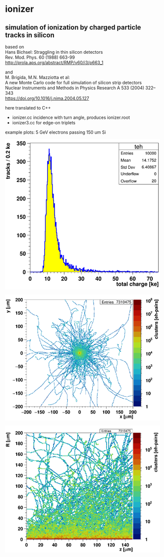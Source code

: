 
# ionizer

## simulation of ionization by charged particle tracks in silicon

based on  
Hans Bichsel: Straggling in thin silicon detectors  
Rev. Mod. Phys. 60 (1988) 663-99  
http://prola.aps.org/abstract/RMP/v60/i3/p663_1

and  
M. Brigida, M.N. Mazziotta et al:  
A new Monte Carlo code for full simulation of silicon strip detectors  
Nuclear Instruments and Methods in Physics Research A 533 (2004) 322–343  
https://doi.org/10.1016/j.nima.2004.05.127

here translated to C++
- ionizer.cc incidence with turn angle, produces ionizer.root
- ionizer3.cc for edge-on triplets

example plots: 5 GeV electrons passing 150 um Si

![energy loss](teh.png "ionization in 150 um Si")

![energy loss](xy.png "x-y ionization map")

![energy loss](rz.png "R-z ionization map")
